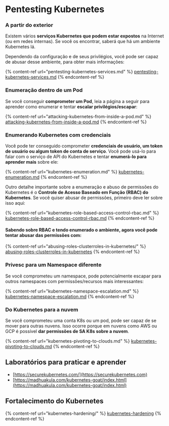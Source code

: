 # Pentesting Kubernetes

### A partir do exterior

Existem vários **serviços Kubernetes que podem estar expostos** na Internet (ou em redes internas). Se você os encontrar, saberá que há um ambiente Kubernetes lá.

Dependendo da configuração e de seus privilégios, você pode ser capaz de abusar desse ambiente, para obter mais informações:

{% content-ref url="pentesting-kubernetes-services.md" %}
[pentesting-kubernetes-services.md](pentesting-kubernetes-services.md)
{% endcontent-ref %}

### Enumeração dentro de um Pod

Se você conseguir **comprometer um Pod**, leia a página a seguir para aprender como enumerar e tentar **escalar privilégios/escapar**:

{% content-ref url="attacking-kubernetes-from-inside-a-pod.md" %}
[attacking-kubernetes-from-inside-a-pod.md](attacking-kubernetes-from-inside-a-pod.md)
{% endcontent-ref %}

### Enumerando Kubernetes com credenciais

Você pode ter conseguido comprometer **credenciais de usuário, um token de usuário ou algum token de conta de serviço**. Você pode usá-lo para falar com o serviço de API do Kubernetes e tentar **enumerá-lo para aprender mais** sobre ele:

{% content-ref url="kubernetes-enumeration.md" %}
[kubernetes-enumeration.md](kubernetes-enumeration.md)
{% endcontent-ref %}

Outro detalhe importante sobre a enumeração e abuso de permissões do Kubernetes é o **Controle de Acesso Baseado em Função (RBAC) do Kubernetes**. Se você quiser abusar de permissões, primeiro deve ler sobre isso aqui:

{% content-ref url="kubernetes-role-based-access-control-rbac.md" %}
[kubernetes-role-based-access-control-rbac.md](kubernetes-role-based-access-control-rbac.md)
{% endcontent-ref %}

#### Sabendo sobre RBAC e tendo enumerado o ambiente, agora você pode tentar abusar das permissões com:

{% content-ref url="abusing-roles-clusterroles-in-kubernetes/" %}
[abusing-roles-clusterroles-in-kubernetes](abusing-roles-clusterroles-in-kubernetes/)
{% endcontent-ref %}

### Privesc para um Namespace diferente

Se você comprometeu um namespace, pode potencialmente escapar para outros namespaces com permissões/recursos mais interessantes:

{% content-ref url="kubernetes-namespace-escalation.md" %}
[kubernetes-namespace-escalation.md](kubernetes-namespace-escalation.md)
{% endcontent-ref %}

### Do Kubernetes para a nuvem

Se você comprometeu uma conta K8s ou um pod, pode ser capaz de se mover para outras nuvens. Isso ocorre porque em nuvens como AWS ou GCP é possível **dar permissões de SA K8s sobre a nuvem**.

{% content-ref url="kubernetes-pivoting-to-clouds.md" %}
[kubernetes-pivoting-to-clouds.md](kubernetes-pivoting-to-clouds.md)
{% endcontent-ref %}

## Laboratórios para praticar e aprender

* [https://securekubernetes.com/](https://securekubernetes.com)
* [https://madhuakula.com/kubernetes-goat/index.html](https://madhuakula.com/kubernetes-goat/index.html)

## Fortalecimento do Kubernetes

{% content-ref url="kubernetes-hardening/" %}
[kubernetes-hardening](kubernetes-hardening/)
{% endcontent-ref %}